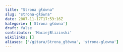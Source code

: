 ```yaml
---
title: "Strona główna"
slug: "strona-główna"
date: 2007-11-17T17:53:16Z
kategorie: ['Strona główna']
draft: false
contributor: 'MaciejBlizinski'
wikilinks: []
aliases: ['/gitara/Strona_główna', 'strona-glowna']
---
```

